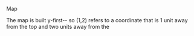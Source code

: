 Map

The map is built y-first-- so (1,2) refers to a coordinate that is 1 unit away from the top and two units away from the 